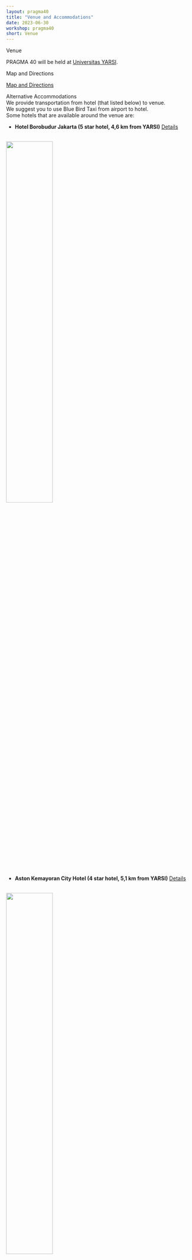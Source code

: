 ```yaml
---
layout: pragma40
title: "Venue and Accommodations"
date: 2023-06-30
workshop: pragma40
short: Venue
---
```


<div class="border40">Venue</div>

PRAGMA 40 will be held at <a href="https://www.yarsi.ac.id/">Universitas YARSI</a>.

<div class="border40">Map and Directions</div>

[Map and Directions](https://goo.gl/maps/VUNpuYNaGCK6SEZc7)


<div class="border40">Alternative Accommodations</div>
We provide transportation from hotel (that listed below) to venue.<br>
We suggest you to use Blue Bird Taxi from airport to hotel.<br>
Some hotels that are available around the venue are: <br>

-  **Hotel Borobudur Jakarta (5 star hotel, 4,6 km from YARSI)** <a href="https://www.hotelborobudur.com/">Details</a>
<br>
<img src="/images/pragma40/venue/hotelborobudur.jpg" style="width:50%; height: 50%;"/>
<br>

<br>

- **Aston Kemayoran City Hotel (4 star hotel, 5,1 km from YARSI)** <a href="https://www.google.com/travel/hotels/s/EficzMsKiAvR4c4x5">Details</a>
<br>
<img src="/images/pragma40/venue/AstonKemayoran.png" style="width:50%; height: 50%;" />
<br>

<br>

-  **Grand Mercure Kemayoran (5 star hotel, 4,9 km from YARSI)** <a href="https://grandcempakahotel.com-jakarta.com/id/ ">Details</a>
<br>
<img src="/images/pragma40/venue/GrandCempakaPutih.png" style="width:50%; height: 50%;"/>

<br>

-  **Hotel Patra (3 star hotel, 1,3 km from YARSI)** <a href="https://www.google.com/travel/hotels/s/Uc9viYYFqh3LGT4h8">Details</a>
<br>
<img src="/images/pragma40/venue/PatraHotel.png" style="width:50%; height: 50%;"/>

<br>

Please contact us if you need help finding a hotel.

